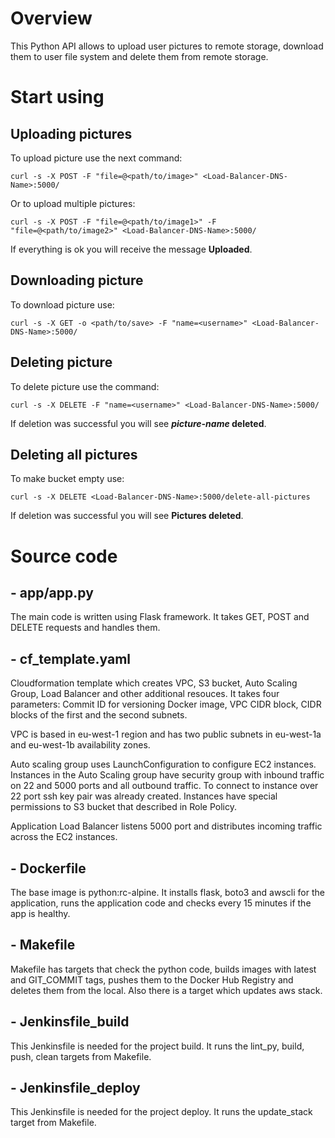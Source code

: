 
# Overview

This Python API allows to upload user pictures to remote storage, download them to user file system and delete them from remote storage.

# Start using
## Uploading pictures

To upload picture use the next command:
```
curl -s -X POST -F "file=@<path/to/image>" <Load-Balancer-DNS-Name>:5000/
```
Or to upload multiple pictures:
```
curl -s -X POST -F "file=@<path/to/image1>" -F "file=@<path/to/image2>" <Load-Balancer-DNS-Name>:5000/
```

If everything is ok you will receive the message **Uploaded**.

## Downloading picture 

To download picture use:
```
curl -s -X GET -o <path/to/save> -F "name=<username>" <Load-Balancer-DNS-Name>:5000/
```

## Deleting picture

To delete picture use the command:
```
curl -s -X DELETE -F "name=<username>" <Load-Balancer-DNS-Name>:5000/
```

If deletion was successful you will see ***picture-name* deleted**.

## Deleting all pictures

To make bucket empty use:
```
curl -s -X DELETE <Load-Balancer-DNS-Name>:5000/delete-all-pictures
```

If deletion was successful you will see **Pictures deleted**.

# Source code

## - app/app.py

The main code is written using Flask framework. It takes GET, POST and DELETE requests and handles them.

## - cf_template.yaml

Cloudformation template which creates VPC, S3 bucket, Auto Scaling Group, Load Balancer and other additional resouces. It takes four parameters: Commit ID for versioning Docker image, VPC CIDR block, CIDR blocks of the first and the second subnets.

VPC is based in eu-west-1 region and has two public subnets in eu-west-1a and eu-west-1b availability zones.

Auto scaling group uses LaunchConfiguration to configure EC2 instances. Instances in the Auto Scaling group have security group with inbound traffic on 22 and 5000 ports and all outbound traffic. To connect to instance over 22 port ssh key pair was already created. Instances have special permissions to S3 bucket that described in Role Policy.

Application Load Balancer listens 5000 port and distributes incoming traffic across the EC2 instances.

## - Dockerfile

The base image is python:rc-alpine. It installs flask, boto3 and awscli for the application, runs the application code and checks every 15 minutes if the app is healthy.

## - Makefile

Makefile has targets that check the python code, builds images with latest and GIT_COMMIT tags, pushes them to the Docker Hub Registry and deletes them from the local. Also there is a target which updates aws stack.

## - Jenkinsfile_build

This Jenkinsfile is needed for the project build. It runs the lint_py, build, push, clean targets from Makefile.

## - Jenkinsfile_deploy

This Jenkinsfile is needed for the project deploy. It runs the update_stack target from Makefile.